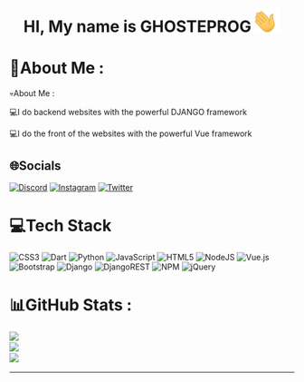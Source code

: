 <h1 align="center"> HI, My name is GHOSTEPROG <img width="45" src="https://github.com/sudimuk2017/qwaszx/blob/main/waving_hand.gif"</h1>

# 💫About Me :
💀About Me :

💻I do backend websites with the powerful DJANGO framework

💻I do the front of the websites with the powerful Vue framework

## 🌐Socials
[![Discord](https://img.shields.io/badge/Discord-%237289DA.svg?logo=discord&logoColor=white)](htttps://discord.gg/GHOSTEPROG#1565) [![Instagram](https://img.shields.io/badge/Instagram-%23E4405F.svg?logo=Instagram&logoColor=white)](https://instagram.com/GHOSTEPROG) [![Twitter](https://img.shields.io/badge/Twitter-%231DA1F2.svg?logo=Twitter&logoColor=white)](https://twitter.com/GHOSTEPROG) 

# 💻Tech Stack
![CSS3](https://img.shields.io/badge/css3-%231572B6.svg?style=for-the-badge&logo=css3&logoColor=white) ![Dart](https://img.shields.io/badge/dart-%230175C2.svg?style=for-the-badge&logo=dart&logoColor=white) ![Python](https://img.shields.io/badge/python-3670A0?style=for-the-badge&logo=python&logoColor=ffdd54) ![JavaScript](https://img.shields.io/badge/javascript-%23323330.svg?style=for-the-badge&logo=javascript&logoColor=%23F7DF1E) ![HTML5](https://img.shields.io/badge/html5-%23E34F26.svg?style=for-the-badge&logo=html5&logoColor=white) ![NodeJS](https://img.shields.io/badge/node.js-6DA55F?style=for-the-badge&logo=node.js&logoColor=white) ![Vue.js](https://img.shields.io/badge/vuejs-%2335495e.svg?style=for-the-badge&logo=vuedotjs&logoColor=%234FC08D) ![Bootstrap](https://img.shields.io/badge/bootstrap-%23563D7C.svg?style=for-the-badge&logo=bootstrap&logoColor=white) ![Django](https://img.shields.io/badge/django-%23092E20.svg?style=for-the-badge&logo=django&logoColor=white) ![DjangoREST](https://img.shields.io/badge/DJANGO-REST-ff1709?style=for-the-badge&logo=django&logoColor=white&color=ff1709&labelColor=gray) ![NPM](https://img.shields.io/badge/NPM-%23000000.svg?style=for-the-badge&logo=npm&logoColor=white) ![jQuery](https://img.shields.io/badge/jquery-%230769AD.svg?style=for-the-badge&logo=jquery&logoColor=white)
# 📊GitHub Stats :
![](https://github-readme-stats.vercel.app/api?username=ghosttprog&theme=dark&hide_border=true&include_all_commits=true&count_private=true)<br/>
![](https://github-readme-streak-stats.herokuapp.com/?user=ghosttprog&theme=dark&hide_border=true)<br/>
![](https://github-readme-stats.vercel.app/api/top-langs/?username=ghosttprog&theme=dark&hide_border=true&include_all_commits=true&count_private=true&layout=compact)

---

